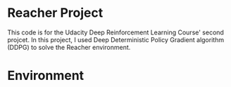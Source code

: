 # Reacher Project 


This code is for the Udacity Deep Reinforcement Learning Course' second projcet. In this project, I used Deep Deterministic Policy Gradient algorithm (DDPG) to solve the Reacher environment.

# Environment






